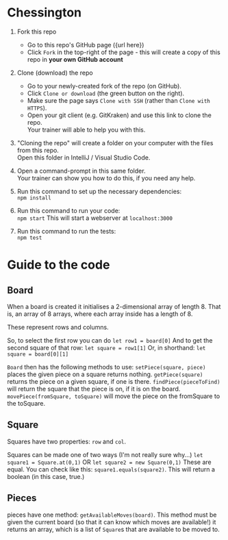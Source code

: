 # Chessington

1. Fork this repo
    * Go to this repo's GitHub page ({url here})
    * Click `Fork` in the top-right of the page - this will create a copy of this repo in **your own GitHub account**

2. Clone (download) the repo
    * Go to your newly-created fork of the repo (on GitHub).
    * Click `Clone or download` (the green button on the right).
    * Make sure the page says `Clone with SSH` (rather than `Clone with HTTPS`).
    * Open your git client (e.g. GitKraken) and use this link to clone the repo.  
    Your trainer will able to help you with this.

3. "Cloning the repo" will create a folder on your computer with the files from this repo.  
Open this folder in IntelliJ / Visual Studio Code.

4. Open a command-prompt in this same folder.  
Your trainer can show you how to do this, if you need any help.

5. Run this command to set up the necessary dependencies:  
`npm install`

6. Run this command to run your code:  
`npm start`
This will start a webserver at `localhost:3000`

7. Run this command to run the tests:  
`npm test`


Guide to the code
=================

## Board

When a board is created it initialises a 2-dimensional array of length 8.
That is, an array of 8 arrays, where each array inside has a length of 8.

These represent rows and columns.

So, to select the first row you can do 
`let row1 = board[0]`
And to get the second square of that row:
`let square = row1[1]`
Or, in shorthand:
`let square = board[0][1]`

`Board` then has the following methods to use:
`setPiece(square, piece)` places the given piece on a square returns nothing.
`getPiece(square)` returns the piece on a given square, if one is there.
`findPiece(pieceToFind)` will return the square that the piece is on, if it is on the board.
`movePiece(fromSquare, toSquare)` will move the piece on the fromSquare to the toSquare.

## Square

Squares have two properties: `row` and `col`.

Squares can be made one of two ways (I'm not really sure why...)
`let square1 = Square.at(0,1)`
OR
`let square2 = new Square(0,1)`
These are equal. You can check like this:
`square1.equals(square2)`. This will return a boolean (in this case, true.)

## Pieces

pieces have one method: `getAvailableMoves(board)`.
This method must be given the current board (so that it can know which moves are available!)
it returns an array, which is a list of `Square`s that are available to be moved to.
